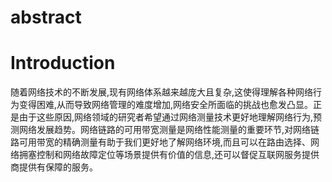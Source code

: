 # abstract

# Introduction

随着网络技术的不断发展,现有网络体系越来越庞大且复杂,这使得理解各种网络行为变得困难,从而导致网络管理的难度增加,网络安全所面临的挑战也愈发凸显。正是由于这些原因,网络领域的研究者希望通过网络测量技术更好地理解网络行为,预测网络发展趋势。网络链路的可用带宽测量是网络性能测量的重要环节,对网络链路可用带宽的精确测量有助于我们更好地了解网络环境,而且可以在路由选择、网络拥塞控制和网络故障定位等场景提供有价值的信息,还可以督促互联网服务提供商提供有保障的服务。